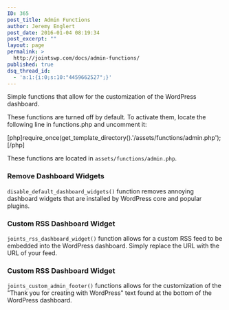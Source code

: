 ```yaml
---
ID: 365
post_title: Admin Functions
author: Jeremy Englert
post_date: 2016-01-04 08:19:34
post_excerpt: ""
layout: page
permalink: >
  http://jointswp.com/docs/admin-functions/
published: true
dsq_thread_id:
  - 'a:1:{i:0;s:10:"4459662527";}'
---
```

Simple functions that allow for the customization of the WordPress dashboard.

These functions are turned off by default. To activate them, locate the following line in functions.php and uncomment it:

[php]require_once(get_template_directory().'/assets/functions/admin.php');[/php]

These functions are located in <code>assets/functions/admin.php</code>.

<h3>Remove Dashboard Widgets</h3>
<code>disable_default_dashboard_widgets()</code> function removes annoying dashboard widgets that are installed by WordPress core and popular plugins.
<h3>Custom RSS Dashboard Widget</h3>
<code>joints_rss_dashboard_widget()</code> function allows for a custom RSS feed to be embedded into the WordPress dashboard. Simply replace the URL with the URL of your feed.
<h3>Custom RSS Dashboard Widget</h3>
<code>joints_custom_admin_footer()</code> functions allows for the customization of the "Thank you for creating with WordPress" text found at the bottom of the WordPress dashboard.
